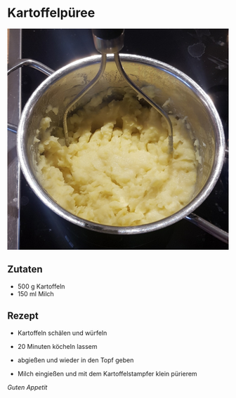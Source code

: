 # Kartoffelpüree

![img](imgs/Kartoffelpueree.jpg)

## Zutaten
- 500 g Kartoffeln
- 150 ml Milch

## Rezept
- Kartoffeln schälen und würfeln

- 20 Minuten köcheln lassem

- abgießen und wieder in den Topf geben

- Milch eingießen und mit dem Kartoffelstampfer klein pürierem

*Guten Appetit*
